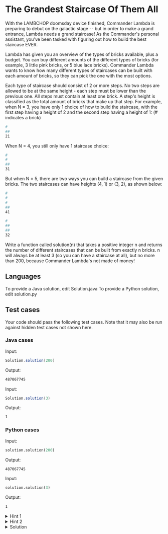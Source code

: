 # The Grandest Staircase Of Them All

With the LAMBCHOP doomsday device finished, Commander Lambda is preparing to debut on the galactic stage -- but in order to make a grand entrance, Lambda needs a grand staircase! As the Commander's personal assistant, you've been tasked with figuring out how to build the best staircase EVER.

Lambda has given you an overview of the types of bricks available, plus a budget. You can buy different amounts of the different types of bricks (for example, 3 little pink bricks, or 5 blue lace bricks). Commander Lambda wants to know how many different types of staircases can be built with each amount of bricks, so they can pick the one with the most options.

Each type of staircase should consist of 2 or more steps. No two steps are allowed to be at the same height - each step must be lower than the previous one. All steps must contain at least one brick. A step's height is classified as the total amount of bricks that make up that step.
For example, when N = 3, you have only 1 choice of how to build the staircase, with the first step having a height of 2 and the second step having a height of 1: (# indicates a brick)

```bash
#
##
21
```

When N = 4, you still only have 1 staircase choice:

```bash
#
#
##
31
```

But when N = 5, there are two ways you can build a staircase from the given bricks. The two staircases can have heights (4, 1) or (3, 2), as shown below:

```bash
#
#
#
##
41
```

```bash
#
##
##
32
```

Write a function called solution(n) that takes a positive integer n and returns the number of different staircases that can be built from exactly n bricks. n will always be at least 3 (so you can have a staircase at all), but no more than 200, because Commander Lambda's not made of money!

## Languages

To provide a Java solution, edit Solution.java
To provide a Python solution, edit solution.py

## Test cases

Your code should pass the following test cases.
Note that it may also be run against hidden test cases not shown here.

### Java cases

Input:

```java
Solution.solution(200)
```

Output:

```bash
487067745
```

Input:

```java
Solution.solution(3)
```

Output:

```bash
1
```

### Python cases

Input:

```python
solution.solution(200)
```

Output:

```bash
487067745
```

Input:

```python
solution.solution(3)
```

Output:

```bash
1
```

<details>
    <summary>Hint 1</summary>
    This is a problem of finding the number of ways to split a number into sums of other numbers.
</details>

<details>
    <summary>Hint 2</summary>
    Let's look at it in another way. Since all operands in the addition should be smaller than the input itself, this problem could be seen as finding the number of subsets whose sum is equal to input number
</details>

<details>
    <summary>Solution</summary>

Let s[i, j] is the number of subsets from the set {1, 2, 3, ..., i} whose sum is j. We could see that if we add i + 1 to the set {1, 2, ..., i}, you can do 2 things:

- If i + 1 >= j, then the required subset remains the same (s[i + 1, j] = s[i, j])
- If i + 1 <= j, then the required subset is s[i + 1, j] = s[i, j] + s[i, j - i - 1]

Then, we can just apply dynamic programming to find out the solution.
</details>
